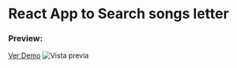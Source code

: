 # React App to Search songs letter

### Preview:
<a href='https://byredhunter.github.io/react-search-letterSongs/' target='_blank'>Ver Demo</a>
<img src='https://repository-images.githubusercontent.com/347393470/84916980-83df-11eb-8b45-860e4284be28' alt='Vista previa' />
